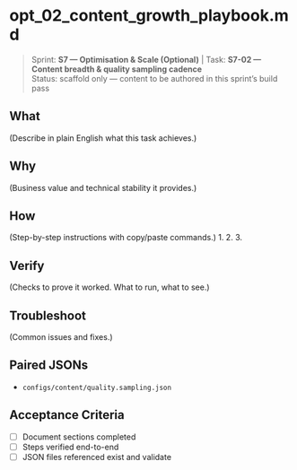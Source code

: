 # opt_02_content_growth_playbook.md

> Sprint: **S7 — Optimisation & Scale (Optional)** | Task: **S7-02 — Content breadth & quality sampling cadence**  
> Status: scaffold only — content to be authored in this sprint’s build pass

## What
(Describe in plain English what this task achieves.)

## Why
(Business value and technical stability it provides.)

## How
(Step-by-step instructions with copy/paste commands.)
1. 
2. 
3. 

## Verify
(Checks to prove it worked. What to run, what to see.)

## Troubleshoot
(Common issues and fixes.)

## Paired JSONs
- `configs/content/quality.sampling.json`

## Acceptance Criteria
- [ ] Document sections completed
- [ ] Steps verified end-to-end
- [ ] JSON files referenced exist and validate
